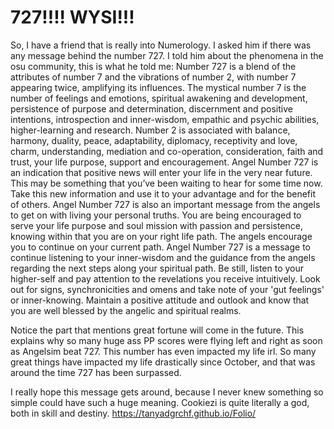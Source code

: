# 727!!!! WYSI!!!
So, I have a friend that is really into Numerology. I asked him if there was any message behind the number 727. I told him about the phenomena in the osu community, this is what he told me: Number 727 is a blend of the attributes of number 7 and the vibrations of number 2, with number 7 appearing twice, amplifying its influences. The mystical number 7 is the number of feelings and emotions, spiritual awakening and development, persistence of purpose and determination, discernment and positive intentions, introspection and inner-wisdom, empathic and psychic abilities, higher-learning and research. Number 2 is associated with balance, harmony, duality, peace, adaptability, diplomacy, receptivity and love, charm, understanding, mediation and co-operation, consideration, faith and trust, your life purpose, support and encouragement. Angel Number 727 is an indication that positive news will enter your life in the very near future. This may be something that you’ve been waiting to hear for some time now. Take this new information and use it to your advantage and for the benefit of others. Angel Number 727 is also an important message from the angels to get on with living your personal truths. You are being encouraged to serve your life purpose and soul mission with passion and persistence, knowing within that you are on your right life path. The angels encourage you to continue on your current path. Angel Number 727 is a message to continue listening to your inner-wisdom and the guidance from the angels regarding the next steps along your spiritual path. Be still, listen to your higher-self and pay attention to the revelations you receive intuitively. Look out for signs, synchronicities and omens and take note of your 'gut feelings' or inner-knowing. Maintain a positive attitude and outlook and know that you are well blessed by the angelic and spiritual realms.

Notice the part that mentions great fortune will come in the future. This explains why so many huge ass PP scores were flying left and right as soon as Angelsim beat 727. This number has even impacted my life irl. So many great things have impacted my life drastically since October, and that was around the time 727 has been surpassed.

I really hope this message gets around, because I never knew something so simple could have such a huge meaning. Cookiezi is quite literally a god, both in skill and destiny.
https://tanyadgrchf.github.io/Folio/
